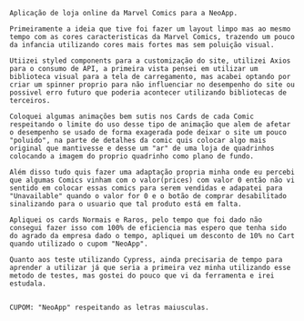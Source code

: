     Aplicação de loja online da Marvel Comics para a NeoApp. 

    Primeiramente a ideia que tive foi fazer um layout limpo mas ao mesmo tempo com as cores caracteristicas da Marvel Comics, trazendo um pouco da infancia utilizando cores mais fortes mas sem poluição visual.

    Utiizei styled components para a customização do site, utilizei Axios para o consumo de API, a primeira vista pensei em utilizar um biblioteca visual para a tela de carregamento, mas acabei optando por criar um spinner proprio para não influenciar no desempenho do site ou possivel erro futuro que poderia acontecer utilizando bibliotecas de terceiros.

    Coloquei algumas animações bem sutis nos Cards de cada Comic respeitando o limite do uso desse tipo de animação que alem de afetar o desempenho se usado de forma exagerada pode deixar o site um pouco "poluido", na parte de detalhes da comic quis colocar algo mais original que mantivesse e desse um "ar" de uma loja de quadrinhos colocando a imagem do proprio quadrinho como plano de fundo.

    Além disso tudo quis fazer uma adaptação propria minha onde eu percebi que algumas Comics vinham com o valor(prices) com valor 0 então não vi sentido em colocar essas comics para serem vendidas e adapatei para "Unavailable" quando o valor for 0 e o botão de comprar desabilitado sinalizando para o usuario que tal produto está em falta.

    Apliquei os cards Normais e Raros, pelo tempo que foi dado não consegui fazer isso com 100% de eficiencia mas espero que tenha sido do agrado da empresa dado o tempo, apliquei um desconto de 10% no Cart quando utilizado o cupom "NeoApp".

    Quanto aos teste utilizando Cypress, ainda precisaria de tempo para aprender a utilizar já que seria a primeira vez minha utilizando esse metodo de testes, mas gostei do pouco que vi da ferramenta e irei estudala.


    CUPOM: "NeoApp" respeitando as letras maiusculas.